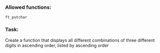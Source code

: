 ### Allowed functions:
`ft_putchar`

### Task:
Create a function that displays all different combinations of three different digits in ascending order, listed by ascending order